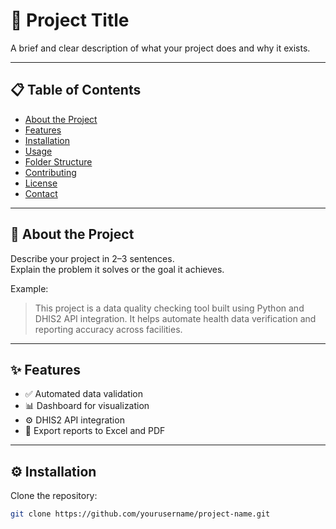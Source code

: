 # 🌟 Project Title

A brief and clear description of what your project does and why it exists.

---

## 📋 Table of Contents
- [About the Project](#about-the-project)
- [Features](#features)
- [Installation](#installation)
- [Usage](#usage)
- [Folder Structure](#folder-structure)
- [Contributing](#contributing)
- [License](#license)
- [Contact](#contact)

---

## 🧠 About the Project
Describe your project in 2–3 sentences.  
Explain the problem it solves or the goal it achieves.

Example:
> This project is a data quality checking tool built using Python and DHIS2 API integration. It helps automate health data verification and reporting accuracy across facilities.

---

## ✨ Features
- ✅ Automated data validation  
- 📊 Dashboard for visualization  
- ⚙️ DHIS2 API integration  
- 🧾 Export reports to Excel and PDF  

---

## ⚙️ Installation
Clone the repository:
```bash
git clone https://github.com/yourusername/project-name.git
